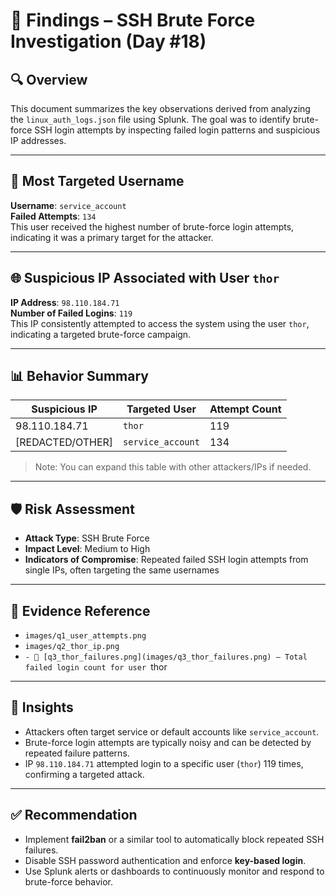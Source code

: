 # 🧠 Findings – SSH Brute Force Investigation (Day #18)

## 🔍 Overview

This document summarizes the key observations derived from analyzing the `linux_auth_logs.json` file using Splunk. The goal was to identify brute-force SSH login attempts by inspecting failed login patterns and suspicious IP addresses.

---

## 👤 Most Targeted Username

**Username**: `service_account`  
**Failed Attempts**: `134`  
This user received the highest number of brute-force login attempts, indicating it was a primary target for the attacker.

---

## 🌐 Suspicious IP Associated with User `thor`

**IP Address**: `98.110.184.71`  
**Number of Failed Logins**: `119`  
This IP consistently attempted to access the system using the user `thor`, indicating a targeted brute-force campaign.

---

## 📊 Behavior Summary

| Suspicious IP     | Targeted User     | Attempt Count |
|-------------------|-------------------|----------------|
| 98.110.184.71     | `thor`            | 119            |
| [REDACTED/OTHER]  | `service_account` | 134            |

> Note: You can expand this table with other attackers/IPs if needed.

---

## 🛡️ Risk Assessment

- **Attack Type**: SSH Brute Force
- **Impact Level**: Medium to High
- **Indicators of Compromise**: Repeated failed SSH login attempts from single IPs, often targeting the same usernames

---

## 🧾 Evidence Reference

- `images/q1_user_attempts.png`
- `images/q2_thor_ip.png`
- `- 📸 [q3_thor_failures.png](images/q3_thor_failures.png) – Total failed login count for user `thor`
`

---

## 🧠 Insights

- Attackers often target service or default accounts like `service_account`.
- Brute-force login attempts are typically noisy and can be detected by repeated failure patterns.
- IP `98.110.184.71` attempted login to a specific user (`thor`) 119 times, confirming a targeted attack.

---

## ✅ Recommendation

- Implement **fail2ban** or a similar tool to automatically block repeated SSH failures.
- Disable SSH password authentication and enforce **key-based login**.
- Use Splunk alerts or dashboards to continuously monitor and respond to brute-force behavior.


